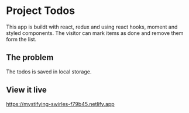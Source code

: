 # Project Todos
This app is buildt with react, redux and using  react hooks, moment and styled components. 
The visitor can mark items as done and remove them form the list.


## The problem
The todos is saved in local storage.


## View it live
https://mystifying-swirles-f79b45.netlify.app
